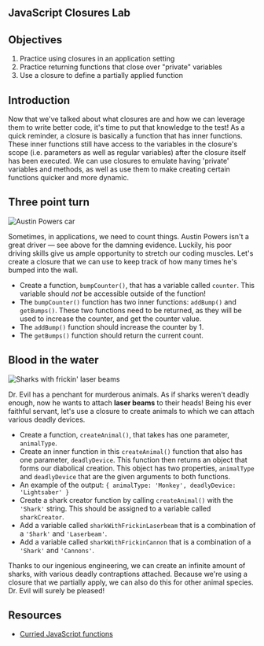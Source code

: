 JavaScript Closures Lab
---

## Objectives

1. Practice using closures in an application setting
2. Practice returning functions that close over "private" variables
3. Use a closure to define a partially applied function

## Introduction
Now that we've talked about what closures are and how we can leverage them to write better code, it's time to put that knowledge
to the test! As a quick reminder, a closure is basically a function that has inner functions. These inner functions still
have access to the variables in the closure's scope (i.e. parameters as well as regular variables) after the closure
itself has been executed. We can use closures to emulate having 'private' variables and methods, as well as use them to
make creating certain functions quicker and more dynamic.

## Three point turn
![Austin Powers car](https://media.giphy.com/media/y6Sl42U3xEFkk/giphy.gif)

Sometimes, in applications, we need to count things. Austin Powers isn't a great driver — see above for the damning
evidence. Luckily, his poor driving skills give us ample opportunity to stretch our coding muscles. Let's create a
closure that we can use to keep track of how many times he's bumped into the wall.

* Create a function, `bumpCounter()`, that has a variable called `counter`. This variable should *not* be accessible
outside of the function!
* The `bumpCounter()` function has two inner functions: `addBump()` and `getBumps()`. These two functions need to be returned,
as they will be used to increase the counter, and get the counter value.
* The `addBump()` function should increase the counter by 1.
* The `getBumps()` function should return the current count.


## Blood in the water
![Sharks with frickin' laser beams](https://media.giphy.com/media/EW4ObFkJPMJQA/giphy.gif)

Dr. Evil has a penchant for murderous animals. As if sharks weren't deadly enough, now he wants to attach **laser beams**
to their heads! Being his ever faithful servant, let's use a closure to create animals to which we can attach various
deadly devices.

* Create a function, `createAnimal()`, that takes has one parameter, `animalType`.
* Create an inner function in this `createAnimal()` function that also has one parameter, `deadlyDevice`. This function
then returns an object that forms our diabolical creation. This object has two properties, `animalType` and `deadlyDevice`
that are the given arguments to both functions.
* An example of the output: `{ animalType: 'Monkey', deadlyDevice: 'Lightsaber' }`
* Create a shark creator function by calling `createAnimal()` with the `'Shark'` string. This should be assigned to a
variable called `sharkCreator`.
* Add a variable called `sharkWithFrickinLaserbeam` that is a combination of a `'Shark'` and `'Laserbeam'`.
* Add a variable called `sharkWithFrickinCannon` that is a combination of a `'Shark'` and `'Cannons'`.

Thanks to our ingenious engineering, we can create an infinite amount of sharks, with various deadly contraptions
attached. Because we're using a closure that we partially apply, we can also do this for other animal species. Dr. Evil
will surely be pleased!

## Resources

- [Curried JavaScript functions](http://javascript.crockford.com/www_svendtofte_com/code/curried_javascript/)
